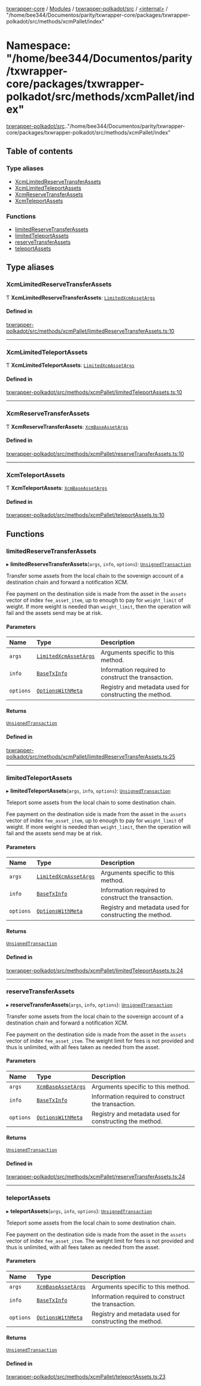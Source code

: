 [txwrapper-core](../README.md) / [Modules](../modules.md) / [txwrapper-polkadot/src](txwrapper_polkadot_src.md) / [<internal\>](txwrapper_polkadot_src._internal_.md) / "/home/bee344/Documentos/parity/txwrapper-core/packages/txwrapper-polkadot/src/methods/xcmPallet/index"

# Namespace: "/home/bee344/Documentos/parity/txwrapper-core/packages/txwrapper-polkadot/src/methods/xcmPallet/index"

[txwrapper-polkadot/src](txwrapper_polkadot_src.md).[<internal>](txwrapper_polkadot_src._internal_.md)."/home/bee344/Documentos/parity/txwrapper-core/packages/txwrapper-polkadot/src/methods/xcmPallet/index"

## Table of contents

### Type aliases

- [XcmLimitedReserveTransferAssets](txwrapper_polkadot_src._internal_.__home_bee344_Documentos_parity_txwrapper_core_packages_txwrapper_polkadot_src_methods_xcmPallet_index_.md#xcmlimitedreservetransferassets)
- [XcmLimitedTeleportAssets](txwrapper_polkadot_src._internal_.__home_bee344_Documentos_parity_txwrapper_core_packages_txwrapper_polkadot_src_methods_xcmPallet_index_.md#xcmlimitedteleportassets)
- [XcmReserveTransferAssets](txwrapper_polkadot_src._internal_.__home_bee344_Documentos_parity_txwrapper_core_packages_txwrapper_polkadot_src_methods_xcmPallet_index_.md#xcmreservetransferassets)
- [XcmTeleportAssets](txwrapper_polkadot_src._internal_.__home_bee344_Documentos_parity_txwrapper_core_packages_txwrapper_polkadot_src_methods_xcmPallet_index_.md#xcmteleportassets)

### Functions

- [limitedReserveTransferAssets](txwrapper_polkadot_src._internal_.__home_bee344_Documentos_parity_txwrapper_core_packages_txwrapper_polkadot_src_methods_xcmPallet_index_.md#limitedreservetransferassets)
- [limitedTeleportAssets](txwrapper_polkadot_src._internal_.__home_bee344_Documentos_parity_txwrapper_core_packages_txwrapper_polkadot_src_methods_xcmPallet_index_.md#limitedteleportassets)
- [reserveTransferAssets](txwrapper_polkadot_src._internal_.__home_bee344_Documentos_parity_txwrapper_core_packages_txwrapper_polkadot_src_methods_xcmPallet_index_.md#reservetransferassets)
- [teleportAssets](txwrapper_polkadot_src._internal_.__home_bee344_Documentos_parity_txwrapper_core_packages_txwrapper_polkadot_src_methods_xcmPallet_index_.md#teleportassets)

## Type aliases

### XcmLimitedReserveTransferAssets

Ƭ **XcmLimitedReserveTransferAssets**: [`LimitedXcmAssetArgs`](../interfaces/txwrapper_polkadot_src._internal_.LimitedXcmAssetArgs.md)

#### Defined in

[txwrapper-polkadot/src/methods/xcmPallet/limitedReserveTransferAssets.ts:10](https://github.com/paritytech/txwrapper-core/blob/bb9e677/packages/txwrapper-polkadot/src/methods/xcmPallet/limitedReserveTransferAssets.ts#L10)

___

### XcmLimitedTeleportAssets

Ƭ **XcmLimitedTeleportAssets**: [`LimitedXcmAssetArgs`](../interfaces/txwrapper_polkadot_src._internal_.LimitedXcmAssetArgs.md)

#### Defined in

[txwrapper-polkadot/src/methods/xcmPallet/limitedTeleportAssets.ts:10](https://github.com/paritytech/txwrapper-core/blob/bb9e677/packages/txwrapper-polkadot/src/methods/xcmPallet/limitedTeleportAssets.ts#L10)

___

### XcmReserveTransferAssets

Ƭ **XcmReserveTransferAssets**: [`XcmBaseAssetArgs`](../interfaces/txwrapper_polkadot_src._internal_.XcmBaseAssetArgs.md)

#### Defined in

[txwrapper-polkadot/src/methods/xcmPallet/reserveTransferAssets.ts:10](https://github.com/paritytech/txwrapper-core/blob/bb9e677/packages/txwrapper-polkadot/src/methods/xcmPallet/reserveTransferAssets.ts#L10)

___

### XcmTeleportAssets

Ƭ **XcmTeleportAssets**: [`XcmBaseAssetArgs`](../interfaces/txwrapper_polkadot_src._internal_.XcmBaseAssetArgs.md)

#### Defined in

[txwrapper-polkadot/src/methods/xcmPallet/teleportAssets.ts:10](https://github.com/paritytech/txwrapper-core/blob/bb9e677/packages/txwrapper-polkadot/src/methods/xcmPallet/teleportAssets.ts#L10)

## Functions

### limitedReserveTransferAssets

▸ **limitedReserveTransferAssets**(`args`, `info`, `options`): [`UnsignedTransaction`](../interfaces/txwrapper_core_src.UnsignedTransaction.md)

Transfer some assets from the local chain to the sovereign account of a destination
chain and forward a notification XCM.

Fee payment on the destination side is made from the asset in the `assets` vector of
index `fee_asset_item`, up to enough to pay for `weight_limit` of weight. If more weight
is needed than `weight_limit`, then the operation will fail and the assets send may be
at risk.

#### Parameters

| Name | Type | Description |
| :------ | :------ | :------ |
| `args` | [`LimitedXcmAssetArgs`](../interfaces/txwrapper_polkadot_src._internal_.LimitedXcmAssetArgs.md) | Arguments specific to this method. |
| `info` | [`BaseTxInfo`](../interfaces/txwrapper_core_src.BaseTxInfo.md) | Information required to construct the transaction. |
| `options` | [`OptionsWithMeta`](../interfaces/txwrapper_core_src.OptionsWithMeta.md) | Registry and metadata used for constructing the method. |

#### Returns

[`UnsignedTransaction`](../interfaces/txwrapper_core_src.UnsignedTransaction.md)

#### Defined in

[txwrapper-polkadot/src/methods/xcmPallet/limitedReserveTransferAssets.ts:25](https://github.com/paritytech/txwrapper-core/blob/bb9e677/packages/txwrapper-polkadot/src/methods/xcmPallet/limitedReserveTransferAssets.ts#L25)

___

### limitedTeleportAssets

▸ **limitedTeleportAssets**(`args`, `info`, `options`): [`UnsignedTransaction`](../interfaces/txwrapper_core_src.UnsignedTransaction.md)

Teleport some assets from the local chain to some destination chain.

Fee payment on the destination side is made from the asset in the `assets` vector of
index `fee_asset_item`, up to enough to pay for `weight_limit` of weight. If more weight
is needed than `weight_limit`, then the operation will fail and the assets send may be
at risk.

#### Parameters

| Name | Type | Description |
| :------ | :------ | :------ |
| `args` | [`LimitedXcmAssetArgs`](../interfaces/txwrapper_polkadot_src._internal_.LimitedXcmAssetArgs.md) | Arguments specific to this method. |
| `info` | [`BaseTxInfo`](../interfaces/txwrapper_core_src.BaseTxInfo.md) | Information required to construct the transaction. |
| `options` | [`OptionsWithMeta`](../interfaces/txwrapper_core_src.OptionsWithMeta.md) | Registry and metadata used for constructing the method. |

#### Returns

[`UnsignedTransaction`](../interfaces/txwrapper_core_src.UnsignedTransaction.md)

#### Defined in

[txwrapper-polkadot/src/methods/xcmPallet/limitedTeleportAssets.ts:24](https://github.com/paritytech/txwrapper-core/blob/bb9e677/packages/txwrapper-polkadot/src/methods/xcmPallet/limitedTeleportAssets.ts#L24)

___

### reserveTransferAssets

▸ **reserveTransferAssets**(`args`, `info`, `options`): [`UnsignedTransaction`](../interfaces/txwrapper_core_src.UnsignedTransaction.md)

Transfer some assets from the local chain to the sovereign account of a destination
chain and forward a notification XCM.

Fee payment on the destination side is made from the asset in the `assets` vector of
index `fee_asset_item`. The weight limit for fees is not provided and thus is unlimited,
with all fees taken as needed from the asset.

#### Parameters

| Name | Type | Description |
| :------ | :------ | :------ |
| `args` | [`XcmBaseAssetArgs`](../interfaces/txwrapper_polkadot_src._internal_.XcmBaseAssetArgs.md) | Arguments specific to this method. |
| `info` | [`BaseTxInfo`](../interfaces/txwrapper_core_src.BaseTxInfo.md) | Information required to construct the transaction. |
| `options` | [`OptionsWithMeta`](../interfaces/txwrapper_core_src.OptionsWithMeta.md) | Registry and metadata used for constructing the method. |

#### Returns

[`UnsignedTransaction`](../interfaces/txwrapper_core_src.UnsignedTransaction.md)

#### Defined in

[txwrapper-polkadot/src/methods/xcmPallet/reserveTransferAssets.ts:24](https://github.com/paritytech/txwrapper-core/blob/bb9e677/packages/txwrapper-polkadot/src/methods/xcmPallet/reserveTransferAssets.ts#L24)

___

### teleportAssets

▸ **teleportAssets**(`args`, `info`, `options`): [`UnsignedTransaction`](../interfaces/txwrapper_core_src.UnsignedTransaction.md)

Teleport some assets from the local chain to some destination chain.

Fee payment on the destination side is made from the asset in the `assets` vector of
index `fee_asset_item`. The weight limit for fees is not provided and thus is unlimited,
with all fees taken as needed from the asset.

#### Parameters

| Name | Type | Description |
| :------ | :------ | :------ |
| `args` | [`XcmBaseAssetArgs`](../interfaces/txwrapper_polkadot_src._internal_.XcmBaseAssetArgs.md) | Arguments specific to this method. |
| `info` | [`BaseTxInfo`](../interfaces/txwrapper_core_src.BaseTxInfo.md) | Information required to construct the transaction. |
| `options` | [`OptionsWithMeta`](../interfaces/txwrapper_core_src.OptionsWithMeta.md) | Registry and metadata used for constructing the method. |

#### Returns

[`UnsignedTransaction`](../interfaces/txwrapper_core_src.UnsignedTransaction.md)

#### Defined in

[txwrapper-polkadot/src/methods/xcmPallet/teleportAssets.ts:23](https://github.com/paritytech/txwrapper-core/blob/bb9e677/packages/txwrapper-polkadot/src/methods/xcmPallet/teleportAssets.ts#L23)
